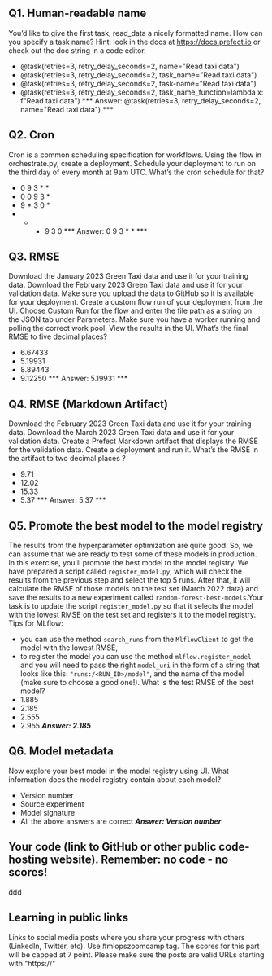 
## Q1. Human-readable name
You’d like to give the first task, read_data a nicely formatted name. How can you specify a task name? Hint: look in the docs at https://docs.prefect.io or check out the doc string in a code editor.
- @task(retries=3, retry_delay_seconds=2, name="Read taxi data")
- @task(retries=3, retry_delay_seconds=2, task_name="Read taxi data")
- @task(retries=3, retry_delay_seconds=2, task-name="Read taxi data")
- @task(retries=3, retry_delay_seconds=2, task_name_function=lambda x: f"Read taxi data")
*** Answer: @task(retries=3, retry_delay_seconds=2, name="Read taxi data") *** 


## Q2. Cron
Cron is a common scheduling specification for workflows. Using the flow in orchestrate.py, create a deployment. Schedule your deployment to run on the third day of every month at 9am UTC. What’s the cron schedule for that?
- 0 9 3 * *
- 0 0 9 3 *
- 9 * 3 0 *
- * * 9 3 0
*** Answer: 0 9 3 * * *** 


## Q3. RMSE
Download the January 2023 Green Taxi data and use it for your training data. Download the February 2023 Green Taxi data and use it for your validation data. Make sure you upload the data to GitHub so it is available for your deployment. Create a custom flow run of your deployment from the UI. Choose Custom Run for the flow and enter the file path as a string on the JSON tab under Parameters. Make sure you have a worker running and polling the correct work pool. View the results in the UI. What’s the final RMSE to five decimal places?
- 6.67433
- 5.19931
- 8.89443
- 9.12250
*** Answer: 5.19931 ***

## Q4. RMSE (Markdown Artifact)
Download the February 2023 Green Taxi data and use it for your training data. Download the March 2023 Green Taxi data and use it for your validation data. Create a Prefect Markdown artifact that displays the RMSE for the validation data. Create a deployment and run it. What’s the RMSE in the artifact to two decimal places ?
- 9.71
- 12.02
- 15.33
- 5.37
*** Answer: 5.37 ***


## Q5. Promote the best model to the model registry
The results from the hyperparameter optimization are quite good. So, we can assume that we are ready to test some of these models in production. In this exercise, you'll promote the best model to the model registry. We have prepared a script called `register_model.py`, which will check the results from the previous step and select the top 5 runs. After that, it will calculate the RMSE of those models on the test set (March 2022 data) and save the results to a new experiment called `random-forest-best-models`.Your task is to update the script `register_model.py` so that it selects the model with the lowest RMSE on the test set and registers it to the model registry.
Tips for MLflow:
* you can use the method `search_runs` from the `MlflowClient` to get the model with the lowest RMSE,
* to register the model you can use the method `mlflow.register_model` and you will need to pass the right `model_uri` in the form of a string that looks like this: `"runs:/<RUN_ID>/model"`, and the name of the model (make sure to choose a good one!). What is the test RMSE of the best model?
* 1.885
* 2.185
* 2.555
* 2.955
***Answer: 2.185***


## Q6. Model metadata
Now explore your best model in the model registry using UI. What information does the model registry contain about each model?
* Version number
* Source experiment
* Model signature
* All the above answers are correct
***Answer: Version number***


## Your code (link to GitHub or other public code-hosting website). Remember: no code - no scores!
ddd


## Learning in public links
Links to social media posts where you share your progress with others (LinkedIn, Twitter, etc). Use #mlopszoomcamp tag. The scores for this part will be capped at 7 point. Please make sure the posts are valid URLs starting with "https://"
